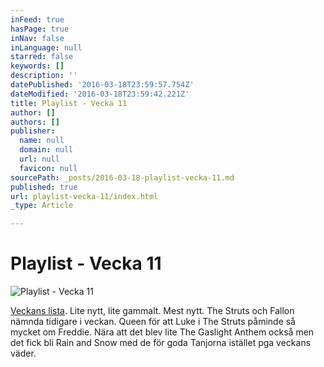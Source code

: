```yaml
---
inFeed: true
hasPage: true
inNav: false
inLanguage: null
starred: false
keywords: []
description: ''
datePublished: '2016-03-18T23:59:57.754Z'
dateModified: '2016-03-18T23:59:42.221Z'
title: Playlist - Vecka 11
author: []
authors: []
publisher:
  name: null
  domain: null
  url: null
  favicon: null
sourcePath: _posts/2016-03-18-playlist-vecka-11.md
published: true
url: playlist-vecka-11/index.html
_type: Article

---
```

# Playlist - Vecka 11
![Playlist - Vecka 11](https://the-grid-user-content.s3-us-west-2.amazonaws.com/4b358b1e-1ffb-4ccd-86d9-087c9cf1564e.png)

[Veckans lista][0]. Lite nytt, lite gammalt. Mest nytt. The Struts och Fallon nämnda tidigare i veckan. Queen för att Luke i The Struts påminde så mycket om Freddie. Nära att det blev lite The Gaslight Anthem också men det fick bli Rain and Snow med de för goda Tanjorna istället pga veckans väder.

[0]: https://open.spotify.com/user/spiroue/playlist/7eGA8KojnW7EYAz84lupNC